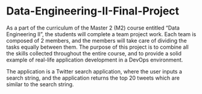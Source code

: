 # Data-Engineering-II-Final-Project
As a part of the curriculum of the Master 2 (M2) course entitled “Data Engineering II”, the students will complete a team project work. Each team is composed of 2 members, and the members will take care of dividing the tasks equally between them. The purpose of this project is to combine all the skills collected throughout the entire course, and to provide a solid example of real-life application development in a DevOps environment.

The application is a Twitter search application, where the user inputs a search string, and the application returns the top 20 tweets which are similar to the search string.
